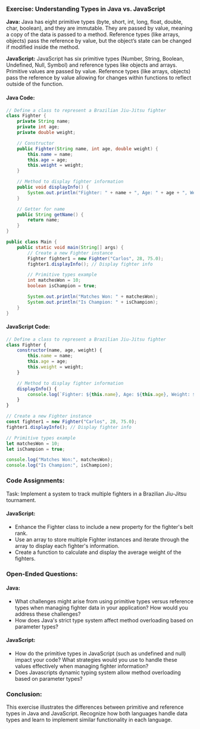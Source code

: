 ### Exercise: Understanding Types in Java vs. JavaScript

**Java:** Java has eight primitive types (byte, short, int, long, float, double, char, boolean), and they are immutable. They are passed by value, meaning a copy of the data is passed to a method. Reference types (like arrays, objects) pass the reference by value, but the object’s state can be changed if modified inside the method.

**JavaScript:** JavaScript has six primitive types (Number, String, Boolean, Undefined, Null, Symbol) and reference types like objects and arrays. Primitive values are passed by value. Reference types (like arrays, objects) pass the reference by value allowing for changes within functions to reflect outside of the function.

#### **Java Code:**

```java
// Define a class to represent a Brazilian Jiu-Jitsu fighter
class Fighter {
    private String name;
    private int age;
    private double weight;

    // Constructor
    public Fighter(String name, int age, double weight) {
        this.name = name;
        this.age = age;
        this.weight = weight;
    }

    // Method to display fighter information
    public void displayInfo() {
        System.out.println("Fighter: " + name + ", Age: " + age + ", Weight: " + weight + " kg");
    }

    // Getter for name
    public String getName() {
        return name;
    }
}

public class Main {
    public static void main(String[] args) {
        // Create a new Fighter instance
        Fighter fighter1 = new Fighter("Carlos", 28, 75.0);
        fighter1.displayInfo(); // Display fighter info

        // Primitive types example
        int matchesWon = 10;
        boolean isChampion = true;

        System.out.println("Matches Won: " + matchesWon);
        System.out.println("Is Champion: " + isChampion);
    }
}
```

#### **JavaScript Code:**

```javascript
// Define a class to represent a Brazilian Jiu-Jitsu fighter
class Fighter {
    constructor(name, age, weight) {
        this.name = name;
        this.age = age;
        this.weight = weight;
    }

    // Method to display fighter information
    displayInfo() {
        console.log(`Fighter: ${this.name}, Age: ${this.age}, Weight: ${this.weight} kg`);
    }
}

// Create a new Fighter instance
const fighter1 = new Fighter("Carlos", 28, 75.0);
fighter1.displayInfo(); // Display fighter info

// Primitive types example
let matchesWon = 10;
let isChampion = true;

console.log("Matches Won:", matchesWon);
console.log("Is Champion:", isChampion);
```
### Code Assignments:
Task: Implement a system to track multiple fighters in a Brazilian Jiu-Jitsu tournament.

#### JavaScript:
- Enhance the Fighter class to include a new property for the fighter's belt rank.
- Use an array to store multiple Fighter instances and iterate through the array to display each fighter's information.
- Create a function to calculate and display the average weight of the fighters.

### Open-Ended Questions:
#### Java:

- What challenges might arise from using primitive types versus reference types when managing fighter data in your application? How would you address these challenges?
- How does Java's strict type system affect method overloading based on parameter types?

#### JavaScript:

- How do the primitive types in JavaScript (such as undefined and null) impact your code? What strategies would you use to handle these values effectively when managing fighter information?
- Does Javascripts dynamic typing system allow method overloading based on parameter types? 

### Conclusion:
This exercise illustrates the differences between primitive and reference types in Java and JavaScript. Recognize how both languages handle data types and learn to implement similar functionality in each language.